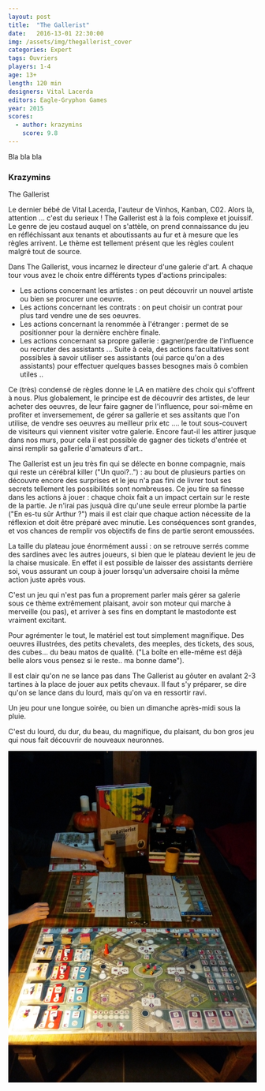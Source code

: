 ```yaml
---
layout: post
title:  "The Gallerist"
date:   2016-13-01 22:30:00
img: /assets/img/thegallerist_cover
categories: Expert
tags: Ouvriers
players: 1-4
age: 13+
length: 120 min
designers: Vital Lacerda
editors: Eagle-Gryphon Games
year: 2015
scores:
  - author: krazymins
    score: 9.8
---
```


<span>Bla bla bla</span>

### Krazymins
The Gallerist

Le dernier bébé de Vital Lacerda, l'auteur de Vinhos, Kanban, C02.
Alors là, attention ... c'est du serieux ! 
The Gallerist est à la fois complexe et jouissif. 
Le genre de jeu costaud auquel on s'attèle, on prend connaissance du jeu en réfléchissant aux tenants et aboutissants au fur et à mesure que les règles arrivent.
Le thème est tellement présent que les règles coulent malgré tout de source. 

Dans The Gallerist, vous incarnez le directeur d'une galerie d'art. 
A chaque tour vous avez le choix entre différents types d'actions principales:
- Les actions concernant les artistes : on peut découvrir un nouvel artiste ou bien se procurer une oeuvre.
- Les actions concernant les contrats : on peut choisir un contrat pour plus tard vendre une de ses oeuvres.
- Les actions concernant la renommée à l'étranger : permet de se positionner pour la dernière enchère finale.
- Les actions concernant sa propre gallerie : gagner/perdre de l'influence ou recruter des assistants ...
Suite à cela, des actions facultatives sont possibles à savoir utiliser ses assistants (oui parce qu'on a des assistants) pour effectuer quelques basses besognes mais ô combien utiles ..  

Ce (très) condensé de règles donne le LA en matière des choix qui s'offrent à nous. 
Plus globalement, le principe est de découvrir des artistes, de leur acheter des oeuvres, de leur faire gagner de l'influence, pour soi-même en profiter et inversemement, de gérer sa gallerie et ses assitants que l'on utilise, de vendre ses oeuvres au meilleur prix etc .... le tout sous-couvert de visiteurs qui viennent visiter votre galerie. 
Encore faut-il les attirer jusque dans nos murs, pour cela il est possible de gagner des tickets d'entrée et ainsi remplir sa gallerie d'amateurs d'art..

The Gallerist est un jeu très fin qui se délecte en bonne compagnie, mais qui reste un cérébral killer ("Un quoi?..") : au bout de plusieurs parties on découvre encore des surprises et le jeu n'a pas fini de livrer tout ses secrets tellement les possibilités sont nombreuses. 
Ce jeu tire sa finesse dans les actions à jouer : chaque choix fait a un impact certain sur le reste de la partie. Je n'irai pas jusquà dire qu'une seule erreur plombe la partie ("En es-tu sûr Arthur ?") mais il est clair que chaque action nécessite de la réflexion et doit être préparé avec minutie.
Les conséquences sont grandes, et vos chances de remplir vos objectifs de fins de partie seront emoussées.

La taille du plateau joue énormément aussi : on se retrouve serrés comme des sardines avec les autres joueurs, si bien que le plateau devient le jeu de la chaise musicale. En effet il est possible de laisser des assistants derrière soi, vous assurant un coup à jouer lorsqu'un adversaire choisi la même action juste après vous.

C'est un jeu qui n'est pas fun a proprement parler mais gérer sa galerie sous ce thème extrêmement plaisant, avoir son moteur qui marche à merveille (ou pas), et arriver à ses fins en domptant le mastodonte est vraiment excitant.

Pour agrémenter le tout, le matériel est tout simplement magnifique. Des oeuvres illustrées, des petits chevalets, des meeples, des tickets, des sous, des cubes... du beau matos de qualité. ("La boîte en elle-même est déjà belle alors vous pensez si le reste..  ma bonne dame").

Il est clair qu'on ne se lance pas dans The Gallerist au gôuter en avalant 2-3 tartines à la place de jouer aux petits chevaux. Il faut s'y préparer, se dire qu'on se lance dans du lourd, mais qu'on va en ressortir ravi.

Un jeu pour une longue soirée, ou bien un dimanche après-midi sous la pluie.

C'est du lourd, du dur, du beau, du magnifique, du plaisant, du bon gros jeu qui nous fait découvrir de nouveaux neuronnes.

![The Gallerist](/assets/img/thegallerist_play.jpg)

